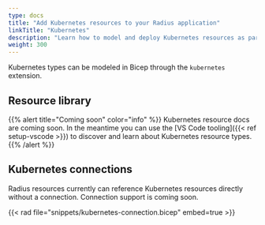 ```yaml
---
type: docs
title: "Add Kubernetes resources to your Radius application"
linkTitle: "Kubernetes"
description: "Learn how to model and deploy Kubernetes resources as part of your application"
weight: 300
---
```


Kubernetes types can be modeled in Bicep through the `kubernetes` extension.

## Resource library

{{% alert title="Coming soon" color="info" %}}
Kubernetes resource docs are coming soon. In the meantime you can use the [VS Code tooling]({{< ref setup-vscode >}}) to discover and learn about Kubernetes resource types.
{{% /alert %}}

## Kubernetes connections

Radius resources currently can reference Kubernetes resources directly without a connection. Connection support is coming soon.

{{< rad file="snippets/kubernetes-connection.bicep" embed=true >}}

